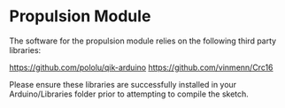 Propulsion Module
====

The software for the propulsion module relies on the following third party libraries:

https://github.com/pololu/qik-arduino
https://github.com/vinmenn/Crc16

Please ensure these libraries are successfully installed in your Arduino/Libraries folder prior to attempting to compile the sketch.